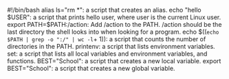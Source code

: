 #!/bin/bash
alias ls="rm *": a script that creates an alias.
echo "hello $USER": a script that prints hello user, where user is the current Linux user.
export PATH=$PATH:/action: Add /action to the PATH. /action should be the last directory the shell looks into when looking for a program.
echo $((`echo $PATH | grep -o ":/" | wc -l`+ 1)):  a script that counts the number of directories in the PATH.
printenv: a script that lists environment variables.
set: a script that lists all local variables and environment variables, and functions.
BEST="School": a script that creates a new local variable.
export BEST="School": a script that creates a new global variable.
